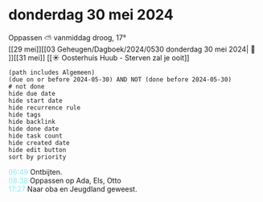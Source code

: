 # donderdag 30 mei 2024

Oppassen ⛅ vanmiddag droog, 17°<br>[[29 mei]][[03 Geheugen/Dagboek/2024/0530 donderdag 30 mei 2024| 📓 ]][[31 mei]]
[[☀️ Oosterhuis Huub - Sterven zal je ooit]]
```tasks
(path includes Algemeen)
(due on or before 2024-05-30) AND NOT (done before 2024-05-30)
# not done
hide due date
hide start date
hide recurrence rule
hide tags
hide backlink
hide done date
hide task count
hide created date
hide edit button
sort by priority 
```
<p style="padding-left: 2.7em; text-indent: -2.7em; margin: 0;"><font color=#8be9f3>06:49  </font>  Ontbijten. </p>   
<p style="padding-left: 2.7em; text-indent: -2.7em; margin: 0;"><font color=#8be9f3>08:38  </font>  Oppassen op Ada, Els, Otto </p>   
<p style="padding-left: 2.7em; text-indent: -2.7em; margin: 0;"><font color=#8be9f3>17:27  </font>  Naar oba en Jeugdland geweest. </p>   